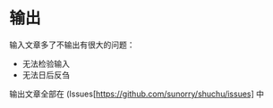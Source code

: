 # 输出

输入文章多了不输出有很大的问题：

* 无法检验输入
* 无法日后反刍

输出文章全部在 (Issues[https://github.com/sunorry/shuchu/issues] 中
